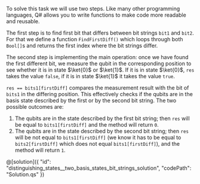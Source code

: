 To solve this task we will use two steps. Like many other programming languages, Q# allows you to write functions to make code more readable and reusable.

The first step is to find first bit that differs between bit strings `bit1` and `bit2`. For that we define a function `FindFirstDiff()` which loops through both `Bool[]`s and returns the first index where the bit strings differ.

The second step is implementing the main operation: once we have found the first different bit, we measure the qubit in the corresponding position to see whether it is in state $\ket{0}$ or $\ket{1}$. If it is in state $\ket{0}$, `res` takes the value `false`, if it is in state $\ket{1}$ it takes the value `true`.

`res == bits1[firstDiff]` compares the measurement result with the bit of `bits1` in the differing position. This effectively checks if the qubits are in the basis state described by the first or by the second bit string. The two possible outcomes are:

1. The qubits are in the state described by the first bit string; then `res` will be equal to `bits1[firstDiff]` and the method will return `0`.
2. The qubits are in the state described by the second bit string; then `res` will be not equal to `bits1[firstDiff]` (we know it has to be equal to `bits2[firstDiff]` which does not equal `bits1[firstDiff]`), and the method will return `1`.

@[solution]({
    "id": "distinguishing_states__two_basis_states_bit_strings_solution",
    "codePath": "Solution.qs"
})
